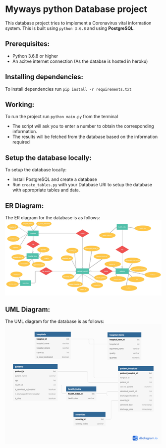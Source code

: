 # Myways python Database project
This database project tries to implement a Coronavirus vital information system. This is built using `python 3.6.8` and using **PostgreSQL**.

## Prerequisites:
- Python 3.6.8 or higher
- An acitve internet connection (As the databse is hosted in heroku)

## Installing dependencies:
To install dependencies run `pip install -r requirements.txt`

## Working:
To run the project run `python main.py` from the terminal
- The script will ask you to enter a number to obtain the corresponding information.
- The results will be fetched from the database based on the information required


## Setup the database locally:
To setup the database locally:
- Install PostgreSQL and create a database
- Run `create_tables.py` with your Database URI to setup the database with appropriate tables and data.

## ER Diagram:
The ER diagram for the database is as follows:
![ER Diagram](assets/UML.jpg)

## UML Diagram:
The UML diagram for the database is as follows:
![UML Diagram](assets/ER.png)
